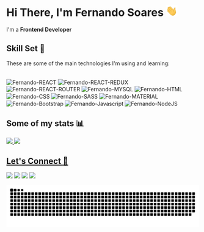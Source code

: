 <h1>Hi There, I'm Fernando Soares <img  src="https://raw.githubusercontent.com/ABSphreak/ABSphreak/master/gifs/Hi.gif" width="30px"></h1>

I'm a **Frontend Developer**

## Skill Set :muscle:

These are some of the main technologies I'm using and  learning:

<div style="display: inline_block"><br>
  <img align="center" alt="Fernando-REACT" height="30" width="80" src="https://img.shields.io/badge/React-20232A?style=for-the-badge&logo=react&logoColor=61DAFB">
  <img align="center" alt="Fernando-REACT-REDUX" height="30" width="80" src="https://img.shields.io/badge/Redux-593D88?style=for-the-badge&logo=redux&logoColor=white">
  <img align="center" alt="Fernando-REACT-ROUTER" height="30" width="80" src="https://img.shields.io/badge/React_Router-CA4245?style=for-the-badge&logo=react-router&logoColor=white">
  <img align="center" alt="Fernando-MYSQL" height="30" width="80" src="https://img.shields.io/badge/MySQL-00000F?style=for-the-badge&logo=mysql&logoColor=white">
  <img align="center" alt="Fernando-HTML" height="30" width="80" src="https://img.shields.io/badge/HTML5-E34F26?style=for-the-badge&logo=html5&logoColor=white">
  <img align="center" alt="Fernando-CSS" height="30" width="80" src="https://img.shields.io/badge/CSS3-1572B6?style=for-the-badge&logo=css3&logoColor=white">
  <img align="center" alt="Fernando-SASS" height="30" width="80" src="https://img.shields.io/badge/Sass-CC6699?style=for-the-badge&logo=sass&logoColor=white">
  <img align="center" alt="Fernando-MATERIAL" height="30" width="80" src="https://img.shields.io/badge/Material--UI-0081CB?style=for-the-badge&logo=material-ui&logoColor=white">
  <img align="center" alt="Fernando-Bootstrap" height="30" width="80" src="https://img.shields.io/badge/Bootstrap-563D7C?style=for-the-badge&logo=bootstrap&logoColor=white">  
  <img align="center" alt="Fernando-Javascript" height="30" width="80" src="https://img.shields.io/badge/JavaScript-F7DF1E?style=for-the-badge&logo=javascript&logoColor=black">
 <img align="center" alt="Fernando-NodeJS" height="30" width="80" src="https://img.shields.io/badge/Node.js-43853D?style=for-the-badge&logo=node.js&logoColor=white">
  
 ## 

</div> 

## Some of my stats :bar_chart:

 <div>
  <a href="https://github.com/89fernando">
  <img height="180em" src="https://github-readme-stats.vercel.app/api?username=89fernando&show_icons=true&theme=dark&include_all_commits=true&count_private=true"/>
  <img height="183em" src="https://github-readme-stats.vercel.app/api/top-langs/?username=89fernando&layout=compact&langs_count=7&theme=dark"/>
</div> 
  
  ##

## Let's Connect :handshake:
  
<div> 

  <a href="https://medium.com/@89fernando" target="_blank"><img src="https://img.shields.io/badge/Medium-12100E?style=for-the-badge&logo=medium&logoColor=white" target="_blank"></a>
  <a href = "mailto:fernando89soares@gmail.com"><img src="https://img.shields.io/badge/-Gmail-%23333?style=for-the-badge&logo=gmail&logoColor=white" target="_blank"></a>
  <a href="https://www.linkedin.com/in/89fernando" target="_blank"><img src="https://img.shields.io/badge/-LinkedIn-%230077B5?style=for-the-badge&logo=linkedin&logoColor=white" target="_blank"></a>
  <a href="https://instagram.com/89soares" target="_blank"><img src="https://img.shields.io/badge/-Instagram-%23E4405F?style=for-the-badge&logo=instagram&logoColor=white" target="_blank"></a>

   
 
  ![Snake animation](https://github.com/89fernando/89fernando/blob/output/github-contribution-grid-snake.svg)
 
</div>  
<!--
**89fernando/89fernando** is a ✨ _special_ ✨ repository because its `README.md` (this file) appears on your GitHub profile.

Here are some ideas to get you started:

- 🔭 I’m currently working on ...
- 🌱 I’m currently learning ...
- 👯 I’m looking to collaborate on ...
- 🤔 I’m looking for help with ...
- 💬 Ask me about ...
- 📫 How to reach me: ...
- 😄 Pronouns: ...
- ⚡ Fun fact: ...
-->
